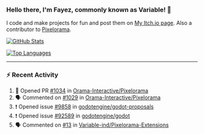 ### Hello there, I'm Fayez, commonly known as Variable! 👋
I code and make projects for fun and post them on [My Itch.io page](https://variable-industries.itch.io/). Also a contributor to [Pixelorama](https://github.com/Orama-Interactive/Pixelorama).

[![GitHub Stats](https://github-readme-stats.vercel.app/api/?username=Variable-ind&show_icons=true&theme=merko)](https://github.com/anuraghazra/github-readme-stats)

[![Top Languages](https://github-readme-stats.vercel.app/api/top-langs/?username=Variable-ind&layout=compact&theme=merko)](https://github.com/anuraghazra/github-readme-stats)

---

### :zap: Recent Activity

<!--START_SECTION:activity-->
1. 💪 Opened PR [#1034](https://github.com/Orama-Interactive/Pixelorama/pull/1034) in [Orama-Interactive/Pixelorama](https://github.com/Orama-Interactive/Pixelorama)
2. 🗣 Commented on [#1029](https://github.com/Orama-Interactive/Pixelorama/issues/1029#issuecomment-2198584266) in [Orama-Interactive/Pixelorama](https://github.com/Orama-Interactive/Pixelorama)
3. ❗ Opened issue [#9858](https://github.com/godotengine/godot-proposals/issues/9858) in [godotengine/godot-proposals](https://github.com/godotengine/godot-proposals)
4. ❗ Opened issue [#92589](https://github.com/godotengine/godot/issues/92589) in [godotengine/godot](https://github.com/godotengine/godot)
5. 🗣 Commented on [#13](https://github.com/Variable-ind/Pixelorama-Extensions/issues/13#issuecomment-2123766149) in [Variable-ind/Pixelorama-Extensions](https://github.com/Variable-ind/Pixelorama-Extensions)
<!--END_SECTION:activity-->

<!--
**Variable-ind/Variable-ind** is a ✨ _special_ ✨ repository because its `README.md` (this file) appears on your GitHub profile.

Here are some ideas to get you started:
- 🌱 I’m currently studying at ...
- 🔭 I’m currently working on ...
- 👯 I’m looking to collaborate on ...
- 🤔 I’m looking for help with ...
- 💬 Ask me about ...
- 📫 How to reach me: ...
- ⚡ Fun fact: ...
-->
